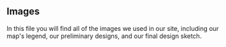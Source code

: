 ## Images
In this file you will find all of the images we used in our site, including our map's legend, our preliminary designs, and our final design sketch.